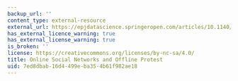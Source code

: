 ```yaml
---
backup_url: ''
content_type: external-resource
external_url: https://epjdatascience.springeropen.com/articles/10.1140/epjds/s13688-015-0056-y
has_external_licence_warning: true
has_external_license_warning: true
is_broken: ''
license: https://creativecommons.org/licenses/by-nc-sa/4.0/
title: Online Social Networks and Offline Protest
uid: 7ed8dbab-16d4-499e-ba35-4b61f982ae18
---
```

